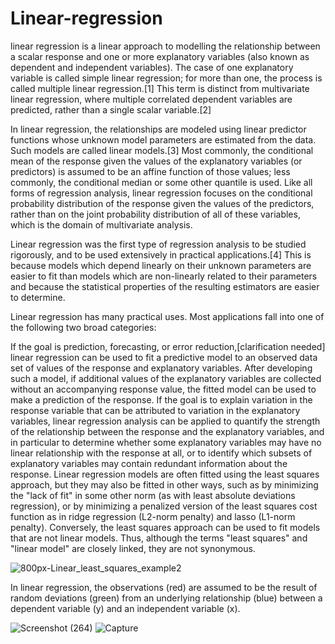 # Linear-regression
 linear regression is a linear approach to modelling the relationship between a scalar response and one or more explanatory variables (also known as dependent and independent variables). The case of one explanatory variable is called simple linear regression; for more than one, the process is called multiple linear regression.[1] This term is distinct from multivariate linear regression, where multiple correlated dependent variables are predicted, rather than a single scalar variable.[2]

In linear regression, the relationships are modeled using linear predictor functions whose unknown model parameters are estimated from the data. Such models are called linear models.[3] Most commonly, the conditional mean of the response given the values of the explanatory variables (or predictors) is assumed to be an affine function of those values; less commonly, the conditional median or some other quantile is used. Like all forms of regression analysis, linear regression focuses on the conditional probability distribution of the response given the values of the predictors, rather than on the joint probability distribution of all of these variables, which is the domain of multivariate analysis.

Linear regression was the first type of regression analysis to be studied rigorously, and to be used extensively in practical applications.[4] This is because models which depend linearly on their unknown parameters are easier to fit than models which are non-linearly related to their parameters and because the statistical properties of the resulting estimators are easier to determine.

Linear regression has many practical uses. Most applications fall into one of the following two broad categories:

If the goal is prediction, forecasting, or error reduction,[clarification needed] linear regression can be used to fit a predictive model to an observed data set of values of the response and explanatory variables. After developing such a model, if additional values of the explanatory variables are collected without an accompanying response value, the fitted model can be used to make a prediction of the response.
If the goal is to explain variation in the response variable that can be attributed to variation in the explanatory variables, linear regression analysis can be applied to quantify the strength of the relationship between the response and the explanatory variables, and in particular to determine whether some explanatory variables may have no linear relationship with the response at all, or to identify which subsets of explanatory variables may contain redundant information about the response.
Linear regression models are often fitted using the least squares approach, but they may also be fitted in other ways, such as by minimizing the "lack of fit" in some other norm (as with least absolute deviations regression), or by minimizing a penalized version of the least squares cost function as in ridge regression (L2-norm penalty) and lasso (L1-norm penalty). Conversely, the least squares approach can be used to fit models that are not linear models. Thus, although the terms "least squares" and "linear model" are closely linked, they are not synonymous.


![800px-Linear_least_squares_example2](https://user-images.githubusercontent.com/54174933/104132218-fa5c6300-53a5-11eb-95ed-b3b8d32b7fa1.png)

In linear regression, the observations (red) are assumed to be the result of random deviations (green) from an underlying relationship (blue) between a dependent variable (y) and an independent variable (x).

![Screenshot (264)](https://user-images.githubusercontent.com/54174933/104132241-1cee7c00-53a6-11eb-9f69-1602f712792a.png)
![Capture](https://user-images.githubusercontent.com/54174933/104132247-2d9ef200-53a6-11eb-906c-9e3c30f642cf.PNG)
